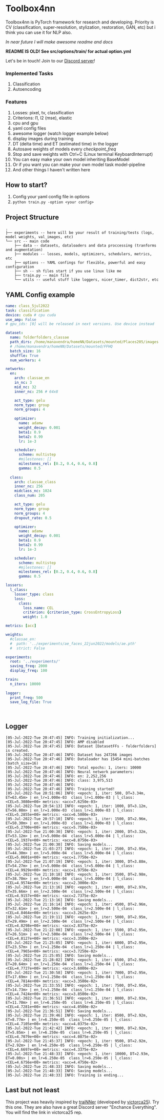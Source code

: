 # Toolbox4nn
Toolbox4nn is PyTorch framework for research and developing. Priority is CV (classification, super-resolution, stylization, restoration, GAN, etc) but i think you can use it for NLP also.

*In near future I will make awesome readme and docs*

**README IS OLD! See src/options/train/ for actual option.yml**

Let's be in touch! Join to our [Discord server](https://discord.gg/wm2dbNYAQE)!

### Implemented Tasks
1. Classification
2. Autoencoding

### Features
1. Losses: pixel, tv, classification
2. Criterions: l1, l2 (mse), elastic
2. cpu and gpu
3. yaml config files
4. awesome logger (watch logger example below)
5. display images during training
6. DT (delta time) and ET (estimated time) in the logger
7. Autosave weights of models every *checkpoint_freq*
8. Stop and save weights with Ctrl+C (Linux terminal KeyboardInterrupt)
9. You can easy make your own model inheriting BaseModel
10. Or if you want you can make your own model task model-pipeline
11. And other things I haven't written here

## How to start?

1. Config your yaml config file in options
2. `python train.py -option <your config>` 

## Project Structure

```
.
├── experiments -- here will be your result of training/tests (logs, model weights, val_images, etc) 
└── src -- main code
    ├── data -- datasets, dataloaders and data proccessing (tranforms and augmentation)
    ├── modules -- losses, models, optimizers, schedulers, metrics, etc
    ├── options -- YAML confings for flexible, powerful and easy configuration
    ├── sh -- sh files start if you use linux like me
    ├── train.py -- main file
    └── utils -- useful stuff like loggers, nicer_timer, dict2str, etc
```
## YAML Config example
```yaml
name: class_5jul2022
task: classification
device: cuda # cpu cuda
use_amp: False
# gpu_ids: [0] will be released in next versions. Use device instead

dataset:
  name: folderfolders_classae
  path_dirs: /home/manavendra/homeNN/Datasets/mounted/Places205/images
  # /home/manavendra/homeNN/Datasets/mounted/FFHQ
  batch_size: 16
  shuffle: True
  num_workers: 4

networks:
  en:
    arch: classae_en
    in_nc: 3
    mid_nc: 32
    inner_nc: 256 # 64x8

    act_type: gelu
    norm_type: group
    norm_groups: 4
    
    optimizer:
      name: adamw
      weight_decay: 0.001
      beta1: 0.9
      beta2: 0.99
      lr: 1e-3

    scheduler:
      scheme: multistep
      #milestones: []
      milestones_rel: [0.2, 0.4, 0.6, 0.8] 
      gamma: 0.5
      
  class:
    arch: classae_class
    inner_nc: 256
    midclass_nc: 1024
    class_num: 205

    act_type: gelu
    norm_type: group
    norm_groups: 4
    dropout_rate: 0.5

    optimizer:
      name: adamw
      weight_decay: 0.001
      beta1: 0.9
      beta2: 0.99
      lr: 1e-3

    scheduler:
      scheme: multistep
      #milestones: []
      milestones_rel: [0.2, 0.4, 0.6, 0.8] 
      gamma: 0.5

lossers:
  l_class:
    losser_type: class
    loss:
      class:
        loss_name: CEL
        criterion: {criterion_type: CrossEntropyLoss}
        weight: 1.0

metrics: [acc]

weights: 
  #classae_en: 
  #  path: '../experiments/ae_faces_22jun2022/models/ae.pth'
  #  strict: False

experiments:
  root: '../experiments/'
  saving_freq: 2000
  display_freq: 100

train:
  n_iters: 10000
  
logger:
  print_freq: 500
  save_log_file: True
   
   
```

## Logger
```
[05-Jul-2022-Tue 20:47:45] INFO: Training initialization...
[05-Jul-2022-Tue 20:47:45] INFO: AMP disabled
[05-Jul-2022-Tue 20:47:45] INFO: Dataset [DatasetFFs - folderfolders] is created.
[05-Jul-2022-Tue 20:47:46] INFO: Dataset has 247266 images
[05-Jul-2022-Tue 20:47:46] INFO: Dataloader has 15454 mini-batches (batch_size=16)
[05-Jul-2022-Tue 20:47:46] INFO: Total epochs: 1, iters: 10000
[05-Jul-2022-Tue 20:47:46] INFO: Neural network parameters: 
[05-Jul-2022-Tue 20:47:46] INFO: en: 2,252,256
[05-Jul-2022-Tue 20:47:46] INFO: class: 3,975,513
[05-Jul-2022-Tue 20:47:46] INFO: 
[05-Jul-2022-Tue 20:47:46] INFO: Training started!
[05-Jul-2022-Tue 20:51:06] INFO: <epoch: 1, iter: 500, DT=3.34m, ET=63.45m> | en_lr=1.000e-03  class_lr=1.000e-03 | l_class: <CEL=5.3080e+00> metrics: <acc=7.6250e-03>  
[05-Jul-2022-Tue 20:54:13] INFO: <epoch: 1, iter: 1000, DT=3.12m, ET=56.08m> | en_lr=1.000e-03  class_lr=1.000e-03 | l_class: <CEL=5.2855e+00> metrics: <acc=6.5000e-03>  
[05-Jul-2022-Tue 20:57:10] INFO: <epoch: 1, iter: 1500, DT=2.96m, ET=50.30m> | en_lr=1.000e-03  class_lr=1.000e-03 | l_class: <CEL=5.2700e+00> metrics: <acc=5.7500e-03>  
[05-Jul-2022-Tue 21:00:30] INFO: <epoch: 1, iter: 2000, DT=3.32m, ET=53.12m> | en_lr=5.000e-04  class_lr=5.000e-04 | l_class: <CEL=5.1937e+00> metrics: <acc=8.8750e-03>  
[05-Jul-2022-Tue 21:00:30] INFO: Saving models...
[05-Jul-2022-Tue 21:03:27] INFO: <epoch: 1, iter: 2500, DT=2.95m, ET=44.30m> | en_lr=5.000e-04  class_lr=5.000e-04 | l_class: <CEL=5.0601e+00> metrics: <acc=1.7750e-02>  
[05-Jul-2022-Tue 21:07:19] INFO: <epoch: 1, iter: 3000, DT=3.88m, ET=54.27m> | en_lr=5.000e-04  class_lr=5.000e-04 | l_class: <CEL=4.9929e+00> metrics: <acc=1.9750e-02>  
[05-Jul-2022-Tue 21:10:18] INFO: <epoch: 1, iter: 3500, DT=2.98m, ET=38.70m> | en_lr=5.000e-04  class_lr=5.000e-04 | l_class: <CEL=4.9574e+00> metrics: <acc=2.3000e-02>  
[05-Jul-2022-Tue 21:13:16] INFO: <epoch: 1, iter: 4000, DT=2.97m, ET=35.66m> | en_lr=2.500e-04  class_lr=2.500e-04 | l_class: <CEL=4.9157e+00> metrics: <acc=2.7375e-02>  
[05-Jul-2022-Tue 21:13:16] INFO: Saving models...
[05-Jul-2022-Tue 21:16:14] INFO: <epoch: 1, iter: 4500, DT=2.96m, ET=32.61m> | en_lr=2.500e-04  class_lr=2.500e-04 | l_class: <CEL=4.8464e+00> metrics: <acc=3.2625e-02>  
[05-Jul-2022-Tue 21:19:11] INFO: <epoch: 1, iter: 5000, DT=2.95m, ET=29.49m> | en_lr=2.500e-04  class_lr=2.500e-04 | l_class: <CEL=4.8298e+00> metrics: <acc=2.8375e-02>  
[05-Jul-2022-Tue 21:22:08] INFO: <epoch: 1, iter: 5500, DT=2.95m, ET=26.51m> | en_lr=2.500e-04  class_lr=2.500e-04 | l_class: <CEL=4.8127e+00> metrics: <acc=3.3500e-02>  
[05-Jul-2022-Tue 21:25:05] INFO: <epoch: 1, iter: 6000, DT=2.95m, ET=23.57m> | en_lr=1.250e-04  class_lr=1.250e-04 | l_class: <CEL=4.7965e+00> metrics: <acc=3.7250e-02>  
[05-Jul-2022-Tue 21:25:05] INFO: Saving models...
[05-Jul-2022-Tue 21:28:02] INFO: <epoch: 1, iter: 6500, DT=2.95m, ET=20.64m> | en_lr=1.250e-04  class_lr=1.250e-04 | l_class: <CEL=4.7727e+00> metrics: <acc=3.6000e-02>  
[05-Jul-2022-Tue 21:30:58] INFO: <epoch: 1, iter: 7000, DT=2.95m, ET=17.69m> | en_lr=1.250e-04  class_lr=1.250e-04 | l_class: <CEL=4.7814e+00> metrics: <acc=3.3500e-02>  
[05-Jul-2022-Tue 21:33:55] INFO: <epoch: 1, iter: 7500, DT=2.95m, ET=14.73m> | en_lr=1.250e-04  class_lr=1.250e-04 | l_class: <CEL=4.7424e+00> metrics: <acc=3.8500e-02>  
[05-Jul-2022-Tue 21:36:51] INFO: <epoch: 1, iter: 8000, DT=2.93m, ET=11.70m> | en_lr=6.250e-05  class_lr=6.250e-05 | l_class: <CEL=4.7281e+00> metrics: <acc=4.0500e-02>  
[05-Jul-2022-Tue 21:36:51] INFO: Saving models...
[05-Jul-2022-Tue 21:39:46] INFO: <epoch: 1, iter: 8500, DT=2.92m, ET=8.77m> | en_lr=6.250e-05  class_lr=6.250e-05 | l_class: <CEL=4.7105e+00> metrics: <acc=4.0375e-02>  
[05-Jul-2022-Tue 21:42:42] INFO: <epoch: 1, iter: 9000, DT=2.92m, ET=5.85m> | en_lr=6.250e-05  class_lr=6.250e-05 | l_class: <CEL=4.7079e+00> metrics: <acc=4.0875e-02>  
[05-Jul-2022-Tue 21:45:37] INFO: <epoch: 1, iter: 9500, DT=2.92m, ET=2.92m> | en_lr=6.250e-05  class_lr=6.250e-05 | l_class: <CEL=4.6697e+00> metrics: <acc=4.3375e-02>  
[05-Jul-2022-Tue 21:48:33] INFO: <epoch: 1, iter: 10000, DT=2.93m, ET=0.00s> | en_lr=6.250e-05  class_lr=6.250e-05 | l_class: <CEL=4.6756e+00> metrics: <acc=4.4750e-02>  
[05-Jul-2022-Tue 21:48:33] INFO: Saving models...
[05-Jul-2022-Tue 21:48:33] INFO: Saving models...
[05-Jul-2022-Tue 21:48:33] INFO: Training is ending...

```

## Last but not least

This project was heavily inspired by [traiNNer](https://github.com/victorca25/traiNNer) (developed by [victorca25](https://github.com/victorca25)). Try this one. They are also have a great Discord server "Enchance Everything". You will find the link in victorca25 rep. 
